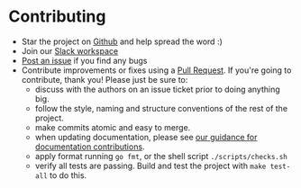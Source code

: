 # Contributing

* Star the project on [Github](https://github.com/samkhawase/testcontainers-go) and help spread the word :)
* Join our [Slack workspace](http://slack.testcontainers.org)
* [Post an issue](https://github.com/samkhawase/testcontainers-go/issues) if you find any bugs
* Contribute improvements or fixes using a [Pull Request](https://github.com/samkhawase/testcontainers-go/pulls). If you're going to contribute, thank you! Please just be sure to:
    * discuss with the authors on an issue ticket prior to doing anything big.
    * follow the style, naming and structure conventions of the rest of the project.
    * make commits atomic and easy to merge.
    * when updating documentation, please see [our guidance for documentation contributions](contributing_docs.md).
    * apply format running `go fmt`, or the shell script `./scripts/checks.sh`
    * verify all tests are passing. Build and test the project with `make test-all` to do this.
